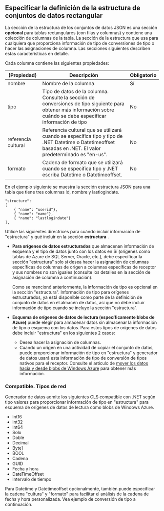 ## <a name="specifying-structure-definition-for-rectangular-datasets"></a>Especificar la definición de la estructura de conjuntos de datos rectangular
La sección de la estructura de los conjuntos de datos JSON es una sección **opcional** para tablas rectangulares (con filas y columnas) y contiene una colección de columnas de la tabla. La sección de la estructura que usa para cualquiera que proporciona información de tipo de conversiones de tipo o hacer las asignaciones de columna. Las secciones siguientes describen estas características en detalle. 

Cada columna contiene las siguientes propiedades:

| (Propiedad) | Descripción | Obligatorio |
| -------- | ----------- | -------- |
| nombre | Nombre de la columna. | Sí |
| tipo | Tipo de datos de la columna. Consulte la sección de conversiones de tipo siguiente para obtener más información sobre cuándo se debe especificar información de tipo | No |
| referencia cultural | Referencia cultural que se utilizará cuando se especifica tipo y tipo de .NET Datetime o Datetimeoffset basadas en .NET. El valor predeterminado es "en-us".  | No |
| formato | Cadena de formato que se utilizará cuando se especifica tipo y .NET escriba Datetime o Datetimeoffset. | No |

En el ejemplo siguiente se muestra la sección estructura JSON para una tabla que tiene tres columnas Id, nombre y lastlogindate.

    "structure": 
    [
        { "name": "userid"},
        { "name": "name"},
        { "name": "lastlogindate"}
    ],

Utilice las siguientes directrices para cuándo incluir información de "estructura" y qué incluir en la sección **estructura** .

- **Para orígenes de datos estructurados** que almacenan información de esquema y el tipo de datos junto con los datos en Sí (orígenes como tablas de Azure de SQL Server, Oracle, etc.), debe especificar la sección "estructura" solo si desea hacer la asignación de columnas específicas de columnas de origen a columnas específicas de receptor y sus nombres no son iguales (consulte los detalles en la sección de asignación de columna a continuación). 

    Como se mencionó anteriormente, la información de tipo es opcional en la sección "estructura". Información de tipo para orígenes estructurados, ya está disponible como parte de la definición de conjunto de datos en el almacén de datos, así que no debe incluir información de tipo cuando se incluye la sección "estructura".
- **Esquema de orígenes de datos de lectura (específicamente blobs de Azure)** puede elegir para almacenar datos sin almacenar la información de tipo o esquema con los datos. Para estos tipos de orígenes de datos debe incluir "estructura" en los siguientes 2 casos:
    - Desea hacer la asignación de columnas.
    - Cuando un origen en una actividad de copiar el conjunto de datos, puede proporcionar información de tipo en "estructura" y generador de datos usará esta información de tipo de conversión de tipos nativos para el receptor. Consulte el artículo de [mover los datos hacia y desde blobs de Windows Azure](../articles/data-factory/data-factory-azure-blob-connector.md) para obtener más información.

### <a name="supported-net-based-types"></a>Compatible. Tipos de red 
Generador de datos admite los siguientes CLS compatible con .NET según tipo valores para proporcionar información de tipo en "estructura" para esquema de orígenes de datos de lectura como blobs de Windows Azure.

- Int16
- Int32 
- Int64
- Solo
- Doble
- Decimal
- Byte]
- BOOL
- Cadena 
- GUID
- Fecha y hora
- DateTimeOffset
- Intervalo de tiempo 

Para Datetime y Datetimeoffset opcionalmente, también puede especificar la cadena "cultura" y "formato" para facilitar el análisis de la cadena de fecha y hora personalizada. Vea ejemplo de conversión de tipo a continuación.

